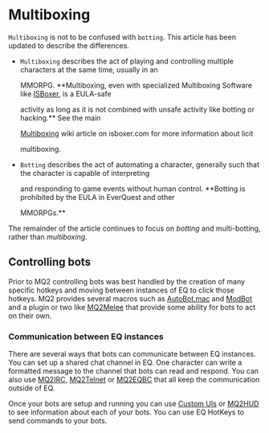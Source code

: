 # Multiboxing

`Multiboxing` is not to be confused with `botting`. This article has been updated to describe the differences.

* `Multiboxing` describes the act of playing and controlling multiple characters at the same time, usually in an

  MMORPG. \*\*Multiboxing, even with specialized Multiboxing Software like [ISBoxer](http://isboxer.com), is a EULA-safe

  activity as long as it is not combined with unsafe activity like botting or hacking.\*\* See the main

  [Multiboxing](http://isboxer.com/wiki/Multiboxing) wiki article on isboxer.com for more information about licit

  multiboxing.

* `Botting` describes the act of automating a character, generally such that the character is capable of interpreting

  and responding to game events without human control. \*\*Botting is prohibited by the EULA in EverQuest and other

  MMORPGs.\*\*

The remainder of the article continues to focus on _botting_ and multi-botting, rather than _multiboxing_.

## Controlling bots

Prior to MQ2 controlling bots was best handled by the creation of many specific hotkeys and moving between instances of EQ to click those hotkeys. MQ2 provides several macros such as [AutoBot.mac](../macros/macros/autobot.mac.md) and [ModBot](../macros/macros/modbot.md) and a plugin or two like [MQ2Melee](../plugins/community-plugins/mq2melee.md) that provide some ability for bots to act on their own.

### Communication between EQ instances

There are several ways that bots can communicate between EQ instances. You can set up a shared chat channel in EQ. One character can write a formatted message to the channel that bots can read and respond. You can also use [MQ2IRC](../plugins/discontinued-unsupported/mq2irc/), [MQ2Telnet](../plugins/discontinued-unsupported/mq2telnet/) or [MQ2EQBC](../plugins/community-plugins/mq2eqbc/) that all keep the communication outside of EQ.

Once your bots are setup and running you can use [Custom UIs](../documentation/custom-uis.md) or [MQ2HUD](../plugins/core-plugins/mq2hud/) to see information about each of your bots. You can use EQ HotKeys to send commands to your bots.

